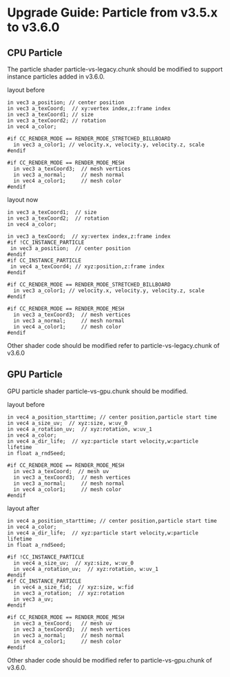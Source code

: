 # Upgrade Guide: Particle from v3.5.x to v3.6.0

## CPU Particle

The particle shader particle-vs-legacy.chunk should be modified to support instance particles added in v3.6.0.

layout before  
````
in vec3 a_position; // center position
in vec3 a_texCoord;  // xy:vertex index,z:frame index
in vec3 a_texCoord1; // size
in vec3 a_texCoord2; // rotation
in vec4 a_color;

#if CC_RENDER_MODE == RENDER_MODE_STRETCHED_BILLBOARD
  in vec3 a_color1; // velocity.x, velocity.y, velocity.z, scale
#endif

#if CC_RENDER_MODE == RENDER_MODE_MESH
  in vec3 a_texCoord3;  // mesh vertices
  in vec3 a_normal;     // mesh normal
  in vec4 a_color1;     // mesh color
#endif
````

layout now  

````
in vec3 a_texCoord1;  // size
in vec3 a_texCoord2;  // rotation
in vec4 a_color;

in vec3 a_texCoord;  // xy:vertex index,z:frame index
#if !CC_INSTANCE_PARTICLE
 in vec3 a_position;  // center position
#endif
#if CC_INSTANCE_PARTICLE
 in vec4 a_texCoord4; // xyz:position,z:frame index
#endif

#if CC_RENDER_MODE == RENDER_MODE_STRETCHED_BILLBOARD
  in vec3 a_color1; // velocity.x, velocity.y, velocity.z, scale
#endif

#if CC_RENDER_MODE == RENDER_MODE_MESH
  in vec3 a_texCoord3;  // mesh vertices
  in vec3 a_normal;     // mesh normal
  in vec4 a_color1;     // mesh color
#endif
````

Other shader code should be modified refer to particle-vs-legacy.chunk of v3.6.0  

## GPU Particle

GPU particle shader particle-vs-gpu.chunk should be modified.

layout before

````
in vec4 a_position_starttime; // center position,particle start time
in vec4 a_size_uv;  // xyz:size, w:uv_0
in vec4 a_rotation_uv;  // xyz:rotation, w:uv_1
in vec4 a_color;
in vec4 a_dir_life;  // xyz:particle start velocity,w:particle lifetime
in float a_rndSeed;

#if CC_RENDER_MODE == RENDER_MODE_MESH
  in vec3 a_texCoord;  // mesh uv
  in vec3 a_texCoord3;  // mesh vertices
  in vec3 a_normal;     // mesh normal
  in vec4 a_color1;     // mesh color
#endif
````

layout after

````
in vec4 a_position_starttime; // center position,particle start time
in vec4 a_color;
in vec4 a_dir_life;  // xyz:particle start velocity,w:particle lifetime
in float a_rndSeed;

#if !CC_INSTANCE_PARTICLE
  in vec4 a_size_uv;  // xyz:size, w:uv_0
  in vec4 a_rotation_uv;  // xyz:rotation, w:uv_1
#endif
#if CC_INSTANCE_PARTICLE
  in vec4 a_size_fid;  // xyz:size, w:fid
  in vec3 a_rotation;  // xyz:rotation
  in vec3 a_uv;
#endif

#if CC_RENDER_MODE == RENDER_MODE_MESH
  in vec3 a_texCoord;   // mesh uv
  in vec3 a_texCoord3;  // mesh vertices
  in vec3 a_normal;     // mesh normal
  in vec4 a_color1;     // mesh color
#endif
````

Other shader code should be modified refer to particle-vs-gpu.chunk of v3.6.0.
